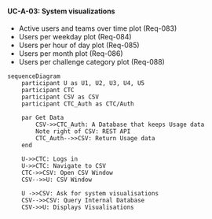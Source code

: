 #### UC-A-03: System visualizations

- Active users and teams over time plot (Req-083) 
- Users per weekday plot (Req-084) 
- Users per hour of day plot (Req-085) 
- Users per month plot (Req-086) 
- Users per challenge category plot (Req-088) 

```mermaid
sequenceDiagram
    participant U as U1, U2, U3, U4, U5
    participant CTC
    participant CSV as CSV
    participant CTC_Auth as CTC/Auth

    par Get Data
        CSV->>CTC_Auth: A Database that keeps Usage data
        Note right of CSV: REST API
        CTC_Auth-->>CSV: Return Usage data
    end

    U->>CTC: Logs in
    U->>CTC: Navigate to CSV
    CTC->>CSV: Open CSV Window
    CSV-->>U: CSV Window

    U ->>CSV: Ask for system visualisations
    CSV-->>CSV: Query Internal Database
    CSV->>U: Displays Visualisations
```
